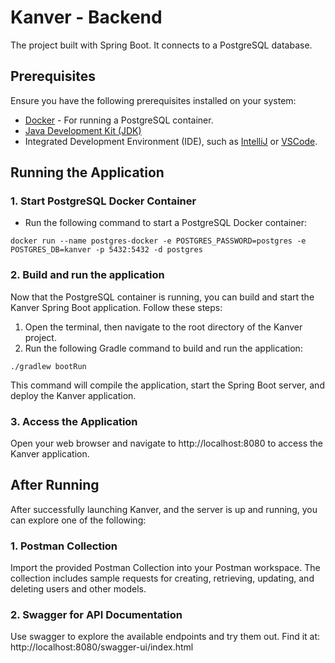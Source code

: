 # Kanver - Backend

The project built with Spring Boot. It connects to a PostgreSQL database. 

## Prerequisites

Ensure you have the following prerequisites installed on your system:

- [Docker](https://www.docker.com/get-started) - For running a PostgreSQL container.
- [Java Development Kit (JDK)](https://www.oracle.com/java/technologies/javase-downloads.html)
- Integrated Development Environment (IDE), such as [IntelliJ](https://www.jetbrains.com/idea/download/?source=google&medium=cpc&campaign=EMEA_en_TR_IDEA_Branded&term=intellij&content=619479151433&gclid=CjwKCAiApuCrBhAuEiwA8VJ6JlQbcnH8jIklp-ZEi2X74TRKNA-Jz5cWjWwumwTgZQaHw7auozMrEhoCINEQAvD_BwE&section=windows) or [VSCode](https://visualstudio.microsoft.com/downloads/).

## Running the Application

### 1. Start PostgreSQL Docker Container

- Run the following command to start a PostgreSQL Docker container:

```
docker run --name postgres-docker -e POSTGRES_PASSWORD=postgres -e POSTGRES_DB=kanver -p 5432:5432 -d postgres
```

### 2. Build and run the application 
Now that the PostgreSQL container is running, you can build and start the Kanver Spring Boot application. Follow these steps:

1. Open the terminal, then navigate to the root directory of the Kanver project.
2. Run the following Gradle command to build and run the application:

```
./gradlew bootRun
```
This command will compile the application, start the Spring Boot server, and deploy the Kanver application.


### 3. Access the Application
Open your web browser and navigate to http://localhost:8080 to access the Kanver application.

## After Running
After successfully launching Kanver, and the server is up and running, you can explore one of the following:

### 1. Postman Collection
Import the provided Postman Collection into your Postman workspace. The collection includes sample requests for creating, retrieving, updating, and deleting users and other models.

### 2. Swagger for API Documentation

Use swagger to explore the available endpoints and try them out. Find it at:
http://localhost:8080/swagger-ui/index.html
